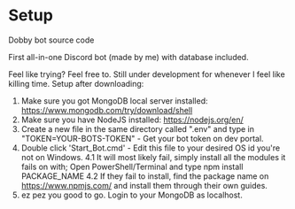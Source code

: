 # Setup
Dobby bot source code

First all-in-one Discord bot (made by me) with database included.

Feel like trying? Feel free to. Still under development for whenever I feel like killing time.
Setup after downloading:
1. Make sure you got MongoDB local server installed: https://www.mongodb.com/try/download/shell
2. Make sure you have NodeJS installed: https://nodejs.org/en/
3. Create a new file in the same directory called ".env" and type in "TOKEN=YOUR-BOTS-TOKEN" - Get your bot token on dev portal.
4. Double click 'Start_Bot.cmd' - Edit this file to your desired OS id you're not on Windows.
4.1 It will most likely fail, simply install all the modules it fails on with; Open PowerShell/Terminal and type npm install PACKAGE_NAME
4.2 If they fail to install, find the package name on https://www.npmjs.com/ and install them through their own guides.
5. ez pez you good to go. Login to your MongoDB as localhost.
